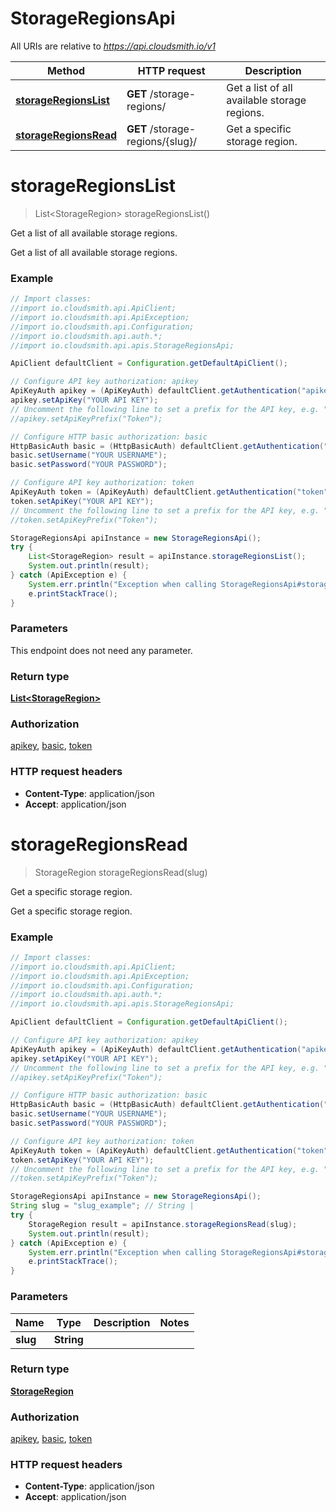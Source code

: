 # StorageRegionsApi

All URIs are relative to *https://api.cloudsmith.io/v1*

Method | HTTP request | Description
------------- | ------------- | -------------
[**storageRegionsList**](StorageRegionsApi.md#storageRegionsList) | **GET** /storage-regions/ | Get a list of all available storage regions.
[**storageRegionsRead**](StorageRegionsApi.md#storageRegionsRead) | **GET** /storage-regions/{slug}/ | Get a specific storage region.


<a name="storageRegionsList"></a>
# **storageRegionsList**
> List&lt;StorageRegion&gt; storageRegionsList()

Get a list of all available storage regions.

Get a list of all available storage regions.

### Example
```java
// Import classes:
//import io.cloudsmith.api.ApiClient;
//import io.cloudsmith.api.ApiException;
//import io.cloudsmith.api.Configuration;
//import io.cloudsmith.api.auth.*;
//import io.cloudsmith.api.apis.StorageRegionsApi;

ApiClient defaultClient = Configuration.getDefaultApiClient();

// Configure API key authorization: apikey
ApiKeyAuth apikey = (ApiKeyAuth) defaultClient.getAuthentication("apikey");
apikey.setApiKey("YOUR API KEY");
// Uncomment the following line to set a prefix for the API key, e.g. "Token" (defaults to null)
//apikey.setApiKeyPrefix("Token");

// Configure HTTP basic authorization: basic
HttpBasicAuth basic = (HttpBasicAuth) defaultClient.getAuthentication("basic");
basic.setUsername("YOUR USERNAME");
basic.setPassword("YOUR PASSWORD");

// Configure API key authorization: token
ApiKeyAuth token = (ApiKeyAuth) defaultClient.getAuthentication("token");
token.setApiKey("YOUR API KEY");
// Uncomment the following line to set a prefix for the API key, e.g. "Token" (defaults to null)
//token.setApiKeyPrefix("Token");

StorageRegionsApi apiInstance = new StorageRegionsApi();
try {
    List<StorageRegion> result = apiInstance.storageRegionsList();
    System.out.println(result);
} catch (ApiException e) {
    System.err.println("Exception when calling StorageRegionsApi#storageRegionsList");
    e.printStackTrace();
}
```

### Parameters
This endpoint does not need any parameter.

### Return type

[**List&lt;StorageRegion&gt;**](StorageRegion.md)

### Authorization

[apikey](../README.md#apikey), [basic](../README.md#basic), [token](../README.md#token)

### HTTP request headers

 - **Content-Type**: application/json
 - **Accept**: application/json

<a name="storageRegionsRead"></a>
# **storageRegionsRead**
> StorageRegion storageRegionsRead(slug)

Get a specific storage region.

Get a specific storage region.

### Example
```java
// Import classes:
//import io.cloudsmith.api.ApiClient;
//import io.cloudsmith.api.ApiException;
//import io.cloudsmith.api.Configuration;
//import io.cloudsmith.api.auth.*;
//import io.cloudsmith.api.apis.StorageRegionsApi;

ApiClient defaultClient = Configuration.getDefaultApiClient();

// Configure API key authorization: apikey
ApiKeyAuth apikey = (ApiKeyAuth) defaultClient.getAuthentication("apikey");
apikey.setApiKey("YOUR API KEY");
// Uncomment the following line to set a prefix for the API key, e.g. "Token" (defaults to null)
//apikey.setApiKeyPrefix("Token");

// Configure HTTP basic authorization: basic
HttpBasicAuth basic = (HttpBasicAuth) defaultClient.getAuthentication("basic");
basic.setUsername("YOUR USERNAME");
basic.setPassword("YOUR PASSWORD");

// Configure API key authorization: token
ApiKeyAuth token = (ApiKeyAuth) defaultClient.getAuthentication("token");
token.setApiKey("YOUR API KEY");
// Uncomment the following line to set a prefix for the API key, e.g. "Token" (defaults to null)
//token.setApiKeyPrefix("Token");

StorageRegionsApi apiInstance = new StorageRegionsApi();
String slug = "slug_example"; // String | 
try {
    StorageRegion result = apiInstance.storageRegionsRead(slug);
    System.out.println(result);
} catch (ApiException e) {
    System.err.println("Exception when calling StorageRegionsApi#storageRegionsRead");
    e.printStackTrace();
}
```

### Parameters

Name | Type | Description  | Notes
------------- | ------------- | ------------- | -------------
 **slug** | **String**|  |

### Return type

[**StorageRegion**](StorageRegion.md)

### Authorization

[apikey](../README.md#apikey), [basic](../README.md#basic), [token](../README.md#token)

### HTTP request headers

 - **Content-Type**: application/json
 - **Accept**: application/json

